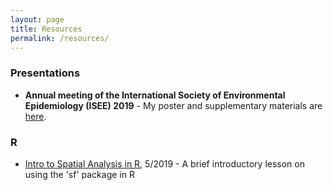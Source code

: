 ```yaml
---
layout: page
title: Resources
permalink: /resources/
---
```


### Presentations
- **Annual meeting of the International Society of Environmental Epidemiology (ISEE) 2019** - My poster and supplementary materials are [here](resources/2019.08_isee2019.html). 

### R
- [Intro to Spatial Analysis in R](https://github.com/djxgonzalez/spatial-analysis-r), 5/2019 - A brief introductory lesson on using the 'sf' package in R
